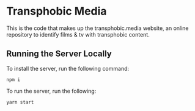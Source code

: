 # Transphobic Media

This is the code that makes up the transphobic.media website, an online
repository to identify films & tv with transphobic content.

## Running the Server Locally

To install the server, run the following command:

```
npm i
```

To run the server, run the following:

```
yarn start
```

